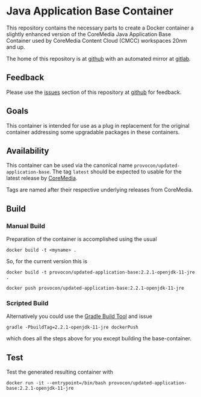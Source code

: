 # Java Application Base Container

This repository contains the necessary parts to create a Docker container a 
slightly enhanced version of the CoreMedia Java Application Base Container used
by CoreMedia Content Cloud (CMCC) workspaces 20nm and up.

The home of this repository is at [github][github] with an automated mirror at
[gitlab][gitlab].

## Feedback

Please use the [issues][issues] section of this repository at [github][github] 
for feedback. 

## Goals

This container is intended for use as a plug in replacement for the original
container addressing some upgradable packages in these containers.

## Availability

This container can be used via the canonical name `provocon/updated-application-base`.
The tag `latest` should be expected to usable for the latest release by 
[CoreMedia][coremedia].

Tags are named after their respective underlying releases from CoreMedia.

## Build

### Manual Build

Preparation of the container is accomplished using the usual

```
docker build -t <myname> .
```

So, for the current version this is

```
docker build -t provocon/updated-application-base:2.2.1-openjdk-11-jre .
```

```
docker push provocon/updated-application-base:2.2.1-openjdk-11-jre
```

### Scripted Build

Alternatively you could use the [Gradle Build Tool][gradle] and issue

```
gradle -PbuildTag=2.2.1-openjdk-11-jre dockerPush
```

which does all the steps above for you except building the base-container.


## Test

Test the generated resulting container with

```
docker run -it --entrypoint=/bin/bash provocon/updated-application-base:2.2.1-openjdk-11-jre
```

[sencha]: https://www.sencha.com/products/extjs/cmd-download/
[coremedia]: https://www.coremedia.com/
[gitlabci]: https://gitlab.com/
[issues]: https://github.com/provocon/updated-application-base/issues
[github]: https://github.com/provocon/updated-application-base
[gitlab]: https://gitlab.com/provocon/updated-application-base
[maven]: https://maven.apache.org/
[gradle]: https://gradle.org/
